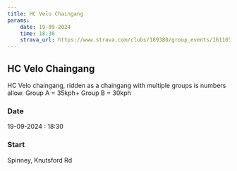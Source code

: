 ```yaml
---
title: HC Velo Chaingang
params:
    date: 19-09-2024
    time: 18:30
    strava_url: https://www.strava.com/clubs/189380/group_events/1611651
---
```


## HC Velo Chaingang 

HC Velo chaingang, ridden as a chaingang with multiple groups is numbers allow.
Group A = 35kph&#43;
Group B = 30kph

### Date

19-09-2024 : 18:30

### Start

Spinney, Knutsford Rd


